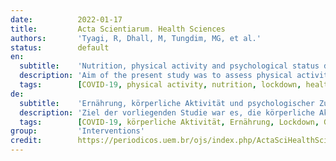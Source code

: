```yaml
---
date:          2022-01-17
title:         Acta Scientiarum. Health Sciences
authors:       'Tyagi, R, Dhall, M, Tungdim, MG, et al.'
status:        default
en:
  subtitle:    'Nutrition, physical activity and psychological status during lockdown due to covid-19'
  description: 'Aim of the present study was to assess physical activity, nutrition and psychological status of the population during lockdown due to covid-19. Online survey was conducted among 534 participants within the age range of 16-78 years using convenient sampling. Participants from varied regions within India and abroad were enrolled for the present study. Volunteered participants were solicited to take part in a survey that has to be carried out by filling an online questionnaire form available to them as a URL link in the invitation through WhatsApp/Messenger. The gathered data has been compiled, coded and cleaned using Microsoft Excel. Analysis has been carried out employing descriptive and inferential statistics in SPSS 17.0. Majority of participants in the studied population showed significant change in their nutrition and physical activity status due to lockdown. Covid-19 lockdown did limit their daily activities. It also had impacted their psychological status. The current investigation accentuates the need to pursue suitable life style for the maintenance of optimum metabolism and physiology. Sticking to more regular timetable of meals, effective management of stress levels and continued physical activity during the quarantine and in all the following phases of living is desirable. '
  tags:        [COVID-19, physical activity, nutrition, lockdown, health, behavioral changes]
de:
  subtitle:    'Ernährung, körperliche Aktivität und psychologischer Zustand während des Lodkdown aufgrund von Covid-19'
  description: 'Ziel der vorliegenden Studie war es, die körperliche Aktivität, die Ernährung und den psychologischen Zustand der Bevölkerung während des Lockdown aufgrund von Covid-19 zu bewerten. Es wurde eine Online-Umfrage unter 534 Teilnehmern im Alter von 16 bis 78 Jahren durchgeführt, wobei eine Zufallsstichprobe verwendet wurde. Die Teilnehmer aus verschiedenen Regionen Indiens und aus dem Ausland wurden für die vorliegende Studie rekrutiert. Die freiwilligen Teilnehmer wurden gebeten, an der Umfrage teilzunehmen, indem sie ein Online-Fragebogenformular ausfüllten, das ihnen als URL-Link in der Einladung über WhatsApp/Messenger zur Verfügung gestellt wurde. Die gesammelten Daten wurden mit Microsoft Excel zusammengestellt, kodiert und bereinigt. Die Analyse wurde mit SPSS 17.0 unter Verwendung von deskriptiven und inferentiellen Statistiken durchgeführt. Die Mehrheit der Teilnehmer in der untersuchten Population zeigte eine signifikante Veränderung in ihrem Ernährungs- und Bewegungsstatus aufgrund des Lockdown. Der Lockdown von Covid-19 hat ihre täglichen Aktivitäten eingeschränkt. Er hatte auch Auswirkungen auf ihren psychologischen Status. Die aktuelle Untersuchung unterstreicht die Notwendigkeit, einen angemessenen Lebensstil zur Aufrechterhaltung eines optimalen Stoffwechsels und einer optimalen Physiologie zu verfolgen. Die Einhaltung eines regelmäßigeren Zeitplans für die Mahlzeiten, eine wirksame Stressbewältigung und eine kontinuierliche körperliche Betätigung während der Quarantäne und in allen nachfolgenden Lebensphasen sind wünschenswert. ' 
  tags:        [COVID-19, körperliche Aktivität, Ernährung, Lockdown, Gesundheit, Verhaltensänderungen]
group:         'Interventions'
credit:        https://periodicos.uem.br/ojs/index.php/ActaSciHealthSci/article/view/57231
---
```

